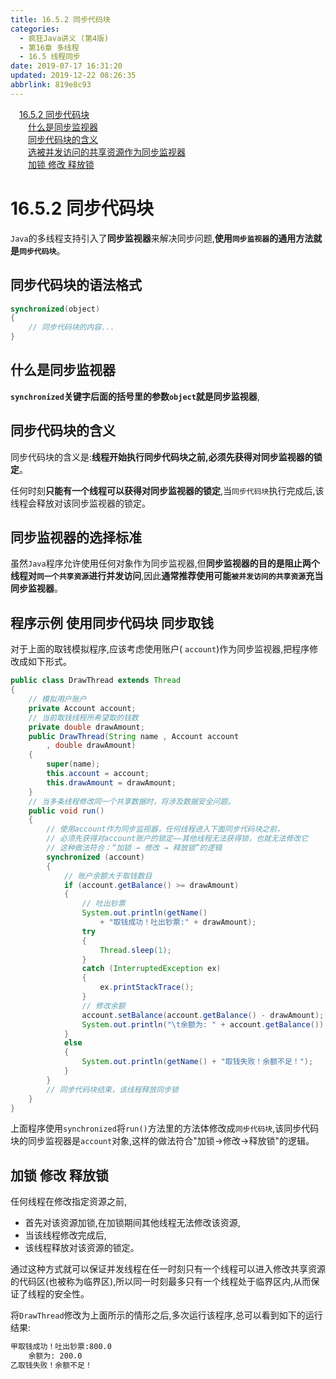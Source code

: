 ```yaml
---
title: 16.5.2 同步代码块
categories: 
  - 疯狂Java讲义 (第4版)
  - 第16章 多线程
  - 16.5 线程同步
date: 2019-07-17 16:31:20
updated: 2019-12-22 08:26:35
abbrlink: 819e8c93
---
```

<div id='my_toc'><a href="/JavaReadingNotes/819e8c93/#16-5-2-同步代码块" class="header_1">16.5.2 同步代码块</a><br><a href="/JavaReadingNotes/819e8c93/#什么是同步监视器" class="header_2">什么是同步监视器</a><br><a href="/JavaReadingNotes/819e8c93/#同步代码块的含义" class="header_2">同步代码块的含义</a><br><a href="/JavaReadingNotes/819e8c93/#选被并发访问的共享资源作为同步监视器" class="header_2">选被并发访问的共享资源作为同步监视器</a><br><a href="/JavaReadingNotes/819e8c93/#加锁-修改-释放锁" class="header_2">加锁 修改 释放锁</a><br></div>
<style>.header_1{margin-left: 1em;}.header_2{margin-left: 2em;}.header_3{margin-left: 3em;}.header_4{margin-left: 4em;}.header_5{margin-left: 5em;}.header_6{margin-left: 6em;}</style>
<!--more-->
<script>if (navigator.platform.search('arm')==-1){document.getElementById('my_toc').style.display = 'none';}var e,p = document.getElementsByTagName('p');while (p.length>0) {e = p[0];e.parentElement.removeChild(e);}</script>

<!--end-->
<!--SSTStart-->
# 16.5.2 同步代码块
`Java`的多线程支持引入了**同步监视器**来解决同步问题,**使用`同步监视器`的通用方法就是`同步代码块`**。
## 同步代码块的语法格式
```java
synchronized(object)
{
    // 同步代码块的内容...
}
```
## 什么是同步监视器
**`synchronized`关键字后面的括号里的参数`object`就是同步监视器**,
## 同步代码块的含义
同步代码块的含义是:**线程开始执行同步代码块之前,必须先获得对同步监视器的锁定**。

任何时刻**只能有一个线程可以获得对同步监视器的锁定**,当`同步代码块`执行完成后,该线程会释放对该同步监视器的锁定。
## 同步监视器的选择标准
虽然`Java`程序允许使用任何对象作为同步监视器,但**同步监视器的目的是阻止两个线程对`同一个共享资源`进行并发访问**,因此**通常推荐使用可能`被并发访问的共享资源`充当同步监视器**。

<!--SSTStop-->
## 程序示例 使用同步代码块 同步取钱
对于上面的取钱模拟程序,应该考虑使用账户( `account`)作为同步监视器,把程序修改成如下形式。
```java
public class DrawThread extends Thread
{
    // 模拟用户账户
    private Account account;
    // 当前取钱线程所希望取的钱数
    private double drawAmount;
    public DrawThread(String name , Account account
        , double drawAmount)
    {
        super(name);
        this.account = account;
        this.drawAmount = drawAmount;
    }
    // 当多条线程修改同一个共享数据时，将涉及数据安全问题。
    public void run()
    {
        // 使用account作为同步监视器，任何线程进入下面同步代码块之前，
        // 必须先获得对account账户的锁定——其他线程无法获得锁，也就无法修改它
        // 这种做法符合：“加锁 → 修改 → 释放锁”的逻辑
        synchronized (account)
        {
            // 账户余额大于取钱数目
            if (account.getBalance() >= drawAmount)
            {
                // 吐出钞票
                System.out.println(getName()
                    + "取钱成功！吐出钞票:" + drawAmount);
                try
                {
                    Thread.sleep(1);
                }
                catch (InterruptedException ex)
                {
                    ex.printStackTrace();
                }
                // 修改余额
                account.setBalance(account.getBalance() - drawAmount);
                System.out.println("\t余额为: " + account.getBalance());
            }
            else
            {
                System.out.println(getName() + "取钱失败！余额不足！");
            }
        }
        // 同步代码块结束，该线程释放同步锁
    }
}
```
上面程序使用`synchronized`将`run()`方法里的方法体修改成`同步代码块`,该同步代码块的同步监视器是`account`对象,这样的做法符合"加锁→修改→释放锁"的逻辑。
<!--SSTStart-->
## 加锁 修改 释放锁
任何线程在修改指定资源之前,
- 首先对该资源加锁,在加锁期间其他线程无法修改该资源,
- 当该线程修改完成后,
- 该线程释放对该资源的锁定。

通过这种方式就可以保证并发线程在任一时刻只有一个线程可以进入修改共享资源的代码区(也被称为临界区),所以同一时刻最多只有一个线程处于临界区内,从而保证了线程的安全性。
<!--SSTStop-->
将`DrawThread`修改为上面所示的情形之后,多次运行该程序,总可以看到如下的运行结果:
```cmd
甲取钱成功！吐出钞票:800.0
    余额为: 200.0
乙取钱失败！余额不足！
```